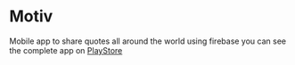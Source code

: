 # Motiv
Mobile app to share quotes all around the world using firebase
you can see the complete app on [PlayStore](https://play.google.com/store/apps/details?id=com.creat.motiv)
